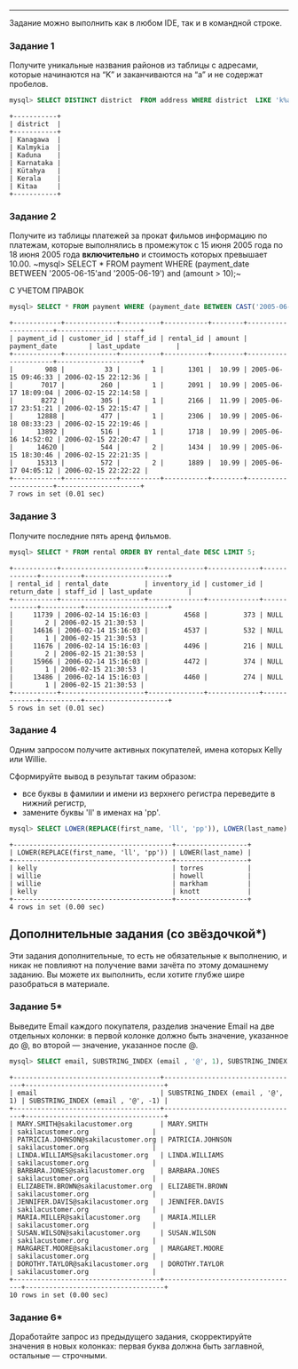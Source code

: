 
---

Задание можно выполнить как в любом IDE, так и в командной строке.

### Задание 1

Получите уникальные названия районов из таблицы с адресами, которые начинаются на “K” и заканчиваются на “a” и не содержат пробелов.
```SQL
mysql> SELECT DISTINCT district  FROM address WHERE district  LIKE 'k%a' AND district  not LIKE '% %';
```
```Tabl
+-----------+
| district  |
+-----------+
| Kanagawa  |
| Kalmykia  |
| Kaduna    |
| Karnataka |
| Kütahya   |
| Kerala    |
| Kitaa     |
+-----------+
```

### Задание 2

Получите из таблицы платежей за прокат фильмов информацию по платежам, которые выполнялись в промежуток с 15 июня 2005 года по 18 июня 2005 года **включительно** и стоимость которых превышает 10.00.
~mysql> SELECT * FROM payment WHERE (payment_date BETWEEN '2005-06-15'and '2005-06-19') and (amount > 10);~


С УЧЕТОМ ПРАВОК
```SQL
mysql> SELECT * FROM payment WHERE (payment_date BETWEEN CAST('2005-06-15' AS DATE) and CAST('2005-06-19' AS DATE)) and (amount > 10);
```

```Tabl
+------------+-------------+----------+-----------+--------+---------------------+---------------------+
| payment_id | customer_id | staff_id | rental_id | amount | payment_date        | last_update         |
+------------+-------------+----------+-----------+--------+---------------------+---------------------+
|        908 |          33 |        1 |      1301 |  10.99 | 2005-06-15 09:46:33 | 2006-02-15 22:12:36 |
|       7017 |         260 |        1 |      2091 |  10.99 | 2005-06-17 18:09:04 | 2006-02-15 22:14:58 |
|       8272 |         305 |        1 |      2166 |  11.99 | 2005-06-17 23:51:21 | 2006-02-15 22:15:47 |
|      12888 |         477 |        1 |      2306 |  10.99 | 2005-06-18 08:33:23 | 2006-02-15 22:19:46 |
|      13892 |         516 |        1 |      1718 |  10.99 | 2005-06-16 14:52:02 | 2006-02-15 22:20:47 |
|      14620 |         544 |        2 |      1434 |  10.99 | 2005-06-15 18:30:46 | 2006-02-15 22:21:35 |
|      15313 |         572 |        2 |      1889 |  10.99 | 2005-06-17 04:05:12 | 2006-02-15 22:22:22 |
+------------+-------------+----------+-----------+--------+---------------------+---------------------+
7 rows in set (0.01 sec)
```



### Задание 3

Получите последние пять аренд фильмов.

```SQL
mysql> SELECT * FROM rental ORDER BY rental_date DESC LIMIT 5;
```
```Tabl
+-----------+---------------------+--------------+-------------+-------------+----------+---------------------+
| rental_id | rental_date         | inventory_id | customer_id | return_date | staff_id | last_update         |
+-----------+---------------------+--------------+-------------+-------------+----------+---------------------+
|     11739 | 2006-02-14 15:16:03 |         4568 |         373 | NULL        |        2 | 2006-02-15 21:30:53 |
|     14616 | 2006-02-14 15:16:03 |         4537 |         532 | NULL        |        1 | 2006-02-15 21:30:53 |
|     11676 | 2006-02-14 15:16:03 |         4496 |         216 | NULL        |        2 | 2006-02-15 21:30:53 |
|     15966 | 2006-02-14 15:16:03 |         4472 |         374 | NULL        |        1 | 2006-02-15 21:30:53 |
|     13486 | 2006-02-14 15:16:03 |         4460 |         274 | NULL        |        1 | 2006-02-15 21:30:53 |
+-----------+---------------------+--------------+-------------+-------------+----------+---------------------+
5 rows in set (0.01 sec)
```

### Задание 4

Одним запросом получите активных покупателей, имена которых Kelly или Willie. 

Сформируйте вывод в результат таким образом:
- все буквы в фамилии и имени из верхнего регистра переведите в нижний регистр,
- замените буквы 'll' в именах на 'pp'.
```SQL
mysql> SELECT LOWER(REPLACE(first_name, 'll', 'pp')), LOWER(last_name) FROM customer WHERE first_name LIKE 'kelly' OR first_name LIKE 'Willie';
```
```Tabl
+----------------------------------------+------------------+
| LOWER(REPLACE(first_name, 'll', 'pp')) | LOWER(last_name) |
+----------------------------------------+------------------+
| kelly                                  | torres           |
| willie                                 | howell           |
| willie                                 | markham          |
| kelly                                  | knott            |
+----------------------------------------+------------------+
4 rows in set (0.00 sec)
```

## Дополнительные задания (со звёздочкой*)
Эти задания дополнительные, то есть не обязательные к выполнению, и никак не повлияют на получение вами зачёта по этому домашнему заданию. Вы можете их выполнить, если хотите глубже шире разобраться в материале.

### Задание 5*

Выведите Email каждого покупателя, разделив значение Email на две отдельных колонки: в первой колонке должно быть значение, указанное до @, во второй — значение, указанное после @.


```SQL
mysql> SELECT email, SUBSTRING_INDEX (email , '@', 1), SUBSTRING_INDEX (email , '@', -1)  FROM customer LIMIT 10;
```
```Tabl
+-------------------------------------+----------------------------------+-----------------------------------+
| email                               | SUBSTRING_INDEX (email , '@', 1) | SUBSTRING_INDEX (email , '@', -1) |
+-------------------------------------+----------------------------------+-----------------------------------+
| MARY.SMITH@sakilacustomer.org       | MARY.SMITH                       | sakilacustomer.org                |
| PATRICIA.JOHNSON@sakilacustomer.org | PATRICIA.JOHNSON                 | sakilacustomer.org                |
| LINDA.WILLIAMS@sakilacustomer.org   | LINDA.WILLIAMS                   | sakilacustomer.org                |
| BARBARA.JONES@sakilacustomer.org    | BARBARA.JONES                    | sakilacustomer.org                |
| ELIZABETH.BROWN@sakilacustomer.org  | ELIZABETH.BROWN                  | sakilacustomer.org                |
| JENNIFER.DAVIS@sakilacustomer.org   | JENNIFER.DAVIS                   | sakilacustomer.org                |
| MARIA.MILLER@sakilacustomer.org     | MARIA.MILLER                     | sakilacustomer.org                |
| SUSAN.WILSON@sakilacustomer.org     | SUSAN.WILSON                     | sakilacustomer.org                |
| MARGARET.MOORE@sakilacustomer.org   | MARGARET.MOORE                   | sakilacustomer.org                |
| DOROTHY.TAYLOR@sakilacustomer.org   | DOROTHY.TAYLOR                   | sakilacustomer.org                |
+-------------------------------------+----------------------------------+-----------------------------------+
10 rows in set (0.00 sec)
```


### Задание 6*

Доработайте запрос из предыдущего задания, скорректируйте значения в новых колонках: первая буква должна быть заглавной, остальные — строчными.
